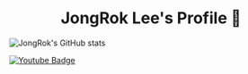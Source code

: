 <h1 align="center"> JongRok Lee's Profile 👋 </h1>

<!--
**JongRok-Lee/JongRok-Lee** is a ✨ _special_ ✨ repository because its `README.md` (this file) appears on your GitHub profile.

Here are some ideas to get you started:

- 🔭 I’m currently working on ...
- 🌱 I’m currently learning ...
- 👯 I’m looking to collaborate on ...
- 🤔 I’m looking for help with ...
- 💬 Ask me about ...
- 📫 How to reach me: ...
- 😄 Pronouns: ...
- ⚡ Fun fact: ...
-->

![JongRok's GitHub stats](https://github-readme-stats.vercel.app/api?username=JongRok-Lee&show_icons=true&theme=radical)

[![Youtube Badge](https://img.shields.io/badge/Youtube-ff0000?style=flat-square&logo=youtube&link=https://www.youtube.com/channel/UC13x2Xi7twyTYdqlb8lOnyA)](https://www.youtube.com/channel/UC13x2Xi7twyTYdqlb8lOnyA)

